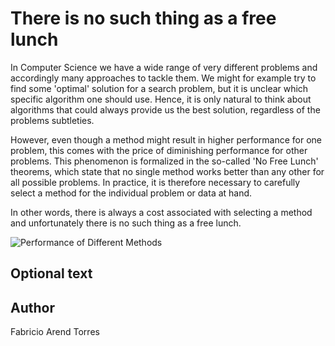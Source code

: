 <!-- BEGIN TITLE -->
# There is no such thing as a free lunch
<!-- END TITLE -->

<!-- BEGIN BODY -->
In Computer Science we have  a wide range of very different problems and accordingly many approaches to tackle them.
We might for example try to find some 'optimal' solution for a search problem, but it is unclear which specific algorithm one should use.
Hence, it is only natural to think about algorithms that could always provide us the best solution, regardless of the problems subtleties.

However, even though a method might result in higher performance for one problem, this comes with the price of diminishing performance for other problems.
This phenomenon is formalized in the so-called 'No Free Lunch' theorems, which state that no single method works better than any other for all possible problems.
In practice, it is therefore necessary to carefully select a method for the individual problem or data at hand.

In other words, there is always a cost associated with selecting a method and unfortunately there is no such thing as a free lunch.

<!-- END BODY -->



![Performance of Different Methods](../images/image-088-no-free-lunch.svg)


## Optional text
<!-- BEGIN OPTIONAL -->
<!-- END OPTIONAL -->



## Author
<!-- BEGIN AUTHOR -->
Fabricio Arend Torres
<!-- END AUTHOR -->
